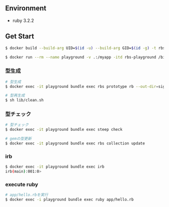 ## Environment
- ruby 3.2.2

## Get Start
```bash
$ docker build --build-arg UID=$(id -u) --build-arg GID=$(id -g) -t rbs-playground .

$ docker run --rm --name playground -v .:/myapp -itd rbs-playground /bin/bash
```

### 型生成
```bash
# 型生成
$ docker exec -it playground bundle exec rbs prototype rb --out-dir=sig/prototype --base-dir=. app

# 型再生成
$ sh lib/clean.sh
```

### 型チェック
```bash
# 型チェック
$ docker exec -it playground bundle exec steep check

# gemの型更新
$ docker exec -it playground bundle exec rbs collection update
```

### irb
```bash
$ docker exec -it playground bundle exec irb
irb(main):001:0>

```

### execute ruby
```bash
# app/hello.rbを実行
$ docker exec -i playground bundle exec ruby app/hello.rb
```
